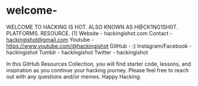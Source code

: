 # welcome-
WELCOME TO HACKING IS HOT. ALSO KNOWN AS H@CK1NG1SH0T. 
PLATFORMS. RESOURCE. (1)
Website - hackingishot.com
Contact - hackingishot@gmail.com
Youtube - https://www.youtube.com/@hackingishot
GitHub - :)
Instagram/Facebook - hackingishot
Tumblr - hackingishot
Twitter - hackingishot

In this GitHub Resources Collection, you will find starter code, lessons, and inspiration as you continue your hacking journey. Please feel free to reach out with any questions and/or memes. Happy Hacking.

